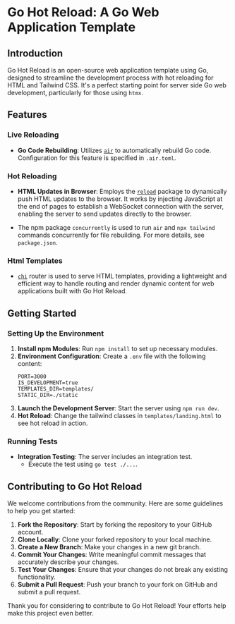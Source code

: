 # Go Hot Reload: A Go Web Application Template

## Introduction
Go Hot Reload is an open-source web application template using Go, designed to streamline the development process with hot reloading for HTML and Tailwind CSS. It's a perfect starting point for server side Go web development, particularly for those using `htmx`.

## Features

### Live Reloading
- **Go Code Rebuilding**: Utilizes [`air`](https://github.com/cosmtrek/air) to automatically rebuild Go code. Configuration for this feature is specified in `.air.toml`.

### Hot Reloading
- **HTML Updates in Browser**: Employs the [`reload`](https://github.com/aarol/reload) package to dynamically push HTML updates to the browser. It works by injecting JavaScript at the end of pages to establish a WebSocket connection with the server, enabling the server to send updates directly to the browser.

- The npm package `concurrently` is used to run `air` and `npx tailwind` commands concurrently for file rebuilding. For more details, see `package.json`.

### Html Templates
- [`chi`](https://github.com/go-chi/chi) router is used to serve HTML templates, providing a lightweight and efficient way to handle routing and render dynamic content for web applications built with Go Hot Reload.


## Getting Started

### Setting Up the Environment
1. **Install npm Modules**: Run `npm install` to set up necessary modules.
2. **Environment Configuration**: Create a `.env` file with the following content:
    ```
    PORT=3000
    IS_DEVELOPMENT=true
    TEMPLATES_DIR=templates/
    STATIC_DIR=./static
    ```
3. **Launch the Development Server**: Start the server using `npm run dev`. 
4. **Hot Reload**: Change the tailwind classes in `templates/landing.html` to see hot reload in action.

### Running Tests
- **Integration Testing**: The server includes an integration test.
  - Execute the test using `go test ./...`.

## Contributing to Go Hot Reload

We welcome contributions from the community. Here are some guidelines to help you get started:

1. **Fork the Repository**: Start by forking the repository to your GitHub account.
2. **Clone Locally**: Clone your forked repository to your local machine.
3. **Create a New Branch**: Make your changes in a new git branch.
4. **Commit Your Changes**: Write meaningful commit messages that accurately describe your changes.
5. **Test Your Changes**: Ensure that your changes do not break any existing functionality.
6. **Submit a Pull Request**: Push your branch to your fork on GitHub and submit a pull request.

Thank you for considering to contribute to Go Hot Reload! Your efforts help make this project even better.